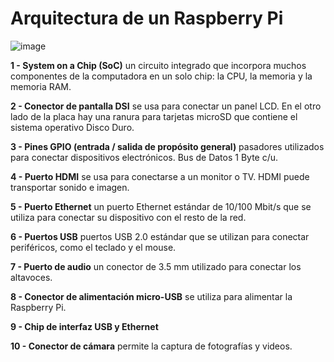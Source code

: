 # Arquitectura de un Raspberry Pi

![image](https://raw.githubusercontent.com/wlizama/MDManual/master/assets/images/raspberry_pi_numerada.jpg "Arquitectura de un Raspberry Pi")

**1 - System on a Chip (SoC)** un circuito integrado que incorpora muchos componentes de la computadora en un solo chip: la CPU, la memoria y la memoria RAM.

**2 - Conector de pantalla DSI** se usa para conectar un panel LCD. En el otro lado de la placa hay una ranura para tarjetas microSD que contiene el sistema operativo Disco Duro.

**3 - Pines GPIO (entrada / salida de propósito general)** pasadores utilizados para conectar dispositivos electrónicos. Bus de Datos 1 Byte c/u.

**4 - Puerto HDMI** se usa para conectarse a un monitor o TV. HDMI puede transportar sonido e imagen.

**5 - Puerto Ethernet** un puerto Ethernet estándar de 10/100 Mbit/s que se utiliza para conectar su dispositivo con el resto de la red.

**6 - Puertos USB** puertos USB 2.0 estándar que se utilizan para conectar periféricos, como el teclado y el mouse.

**7 - Puerto de audio** un conector de 3.5 mm utilizado para conectar los altavoces.

**8 - Conector de alimentación micro-USB** se utiliza para alimentar la Raspberry Pi.

**9 - Chip de interfaz USB y Ethernet**

**10 - Conector de cámara** permite la captura de fotografías y videos.
